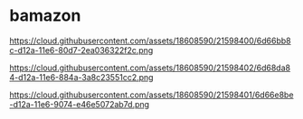 # bamazon

https://cloud.githubusercontent.com/assets/18608590/21598400/6d66bb8c-d12a-11e6-80d7-2ea036322f2c.png

https://cloud.githubusercontent.com/assets/18608590/21598402/6d68da84-d12a-11e6-884a-3a8c23551cc2.png

https://cloud.githubusercontent.com/assets/18608590/21598401/6d66e8be-d12a-11e6-9074-e46e5072ab7d.png
